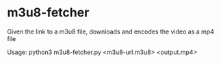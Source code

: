 # m3u8-fetcher
Given the link to a m3u8 file, downloads and encodes the video as a mp4 file

Usage: 
    python3 m3u8-fetcher.py <m3u8-url.m3u8> <output.mp4>
    
